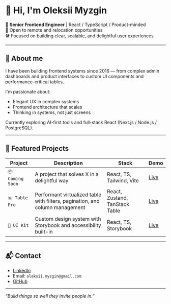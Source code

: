 # 👋 Hi, I'm Oleksii Myzgin

🎯 **Senior Frontend Engineer** | React / TypeScript / Product-minded  
📍 Open to remote and relocation opportunities  
🛠️ Focused on building clear, scalable, and delightful user experiences  

---

## 🧠 About me

I have been building frontend systems since 2016 — from complex admin dashboards and product interfaces to custom UI components and performance-critical tables.

I'm passionate about:
- Elegant UX in complex systems
- Frontend architecture that scales
- Thinking in systems, not just screens

Currently exploring AI-first tools and full-stack React (Next.js / Node.js / PostgreSQL).

---

## 🚀 Featured Projects

| Project | Description | Stack | Demo |
|--------|-------------|-------|------|
| `📦 Coming Soon` | A project that solves X in a delightful way | React, TS, Tailwind, Vite | [Live](#) |
| `📊 Table Pro` | Performant virtualized table with filters, pagination, and column management | React, Zustand, TanStack Table | [Live](#) |
| `🧩 UI Kit` | Custom design system with Storybook and accessibility built-in | React, TS, Storybook | [Live](#) |

---

## 📬 Contact

- [LinkedIn](https://www.linkedin.com/in/oleksiimyzgin/)
- Email: `oleksii.myzgin@gmail.com`
- [GitHub](https://github.com/OleksiiMyzgin)

---

_“Build things so well they invite people in.”_
